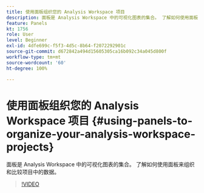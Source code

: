 ```yaml
---
title: 使用面板组织您的 Analysis Workspace 项目
description: 面板是 Analysis Workspace 中的可视化图表的集合。 了解如何使用面板来组织和比较项目中的数据。
feature: Panels
kt: 1756
role: User
level: Beginner
exl-id: 4dfe699c-f5f3-4d5c-8b64-f2072292901c
source-git-commit: d672842a494d15605305ca16b092c34a045d800f
workflow-type: tm+mt
source-wordcount: '60'
ht-degree: 100%

---
```


# 使用面板组织您的 Analysis Workspace 项目 {#using-panels-to-organize-your-analysis-workspace-projects}

面板是 Analysis Workspace 中的可视化图表的集合。 了解如何使用面板来组织和比较项目中的数据。

>[!VIDEO](https://video.tv.adobe.com/v/23388/?quality=12&learn=on)
